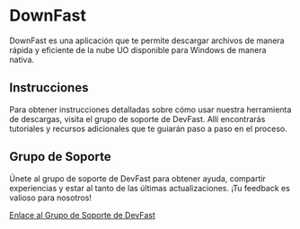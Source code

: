 # DownFast

DownFast es una aplicación que te permite descargar archivos de manera rápida y eficiente de la nube UO disponible para Windows de manera nativa.

## Instrucciones

Para obtener instrucciones detalladas sobre cómo usar nuestra herramienta de descargas, visita el grupo de soporte de DevFast. Allí encontrarás tutoriales y recursos adicionales que te guiarán paso a paso en el proceso.

## Grupo de Soporte

Únete al grupo de soporte de DevFast para obtener ayuda, compartir experiencias y estar al tanto de las últimas actualizaciones. ¡Tu feedback es valioso para nosotros!

[Enlace al Grupo de Soporte de DevFast](https://t.me/+NaR-J2X2DKg3YmZh)
